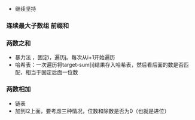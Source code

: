 - 继续坚持
### 连续最大子数组 前缀和

### 两数之和
- 暴力法 ，固定i，遍历j。每次从i+1开始遍历
- 哈希表：一次遍历将target-sum[i]结果存入哈希表，然后看后面的数是否匹配，相当于固定后面一位数

### 两数相加
- 链表
- 加到l2上面，要考虑三种情况，位数和除数是否为0（也就是进位）